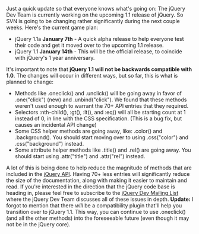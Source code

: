 Just a quick update so that everyone knows what's going on: The jQuery
Dev Team is currently working on the upcoming 1.1 release of jQuery. So
SVN is going to be changing rather significantly during the next couple
weeks. Here's the current game plan:

-   jQuery 1.1a **January 7th** - A quick alpha release to help everyone
    test their code and get it moved over to the upcoming 1.1 release.
-   jQuery 1.1 **January 14th** - This will be the official release, to
    coincide with jQuery's 1 year anniversary.

It's important to note that **jQuery 1.1 will not be backwards
compatible with 1.0**. The changes will occur in different ways, but so
far, this is what is planned to change:

-   Methods like .oneclick() and .unclick() will be going away in favor
    of .one("click") (new) and .unbind("click"). We found that these
    methods weren't used enough to warrant the 70+ API entries that they
    required.
-   Selectors :nth-child(), :gt(), :lt(), and :eq() will all be starting
    count at 1 instead of 0, in line with the CSS specification. (This
    is a bug fix, but causes an incidental API change)
-   Some CSS helper methods are going away, like: .color() and
    .background(). You should start moving over to using .css("color")
    and .css("background") instead.
-   Some attribute helper methods like .title() and .rel() are going
    away. You should start using .attr("title") and .attr("rel")
    instead.

A lot of this is being done to help reduce the magnitude of methods that
are included in the [jQuery API](http://jquery.com/api/). Having 70+
less entries will significantly reduce the size of the documentation,
along with making it easier to maintain and read. If you're interested
in the direction that the jQuery code base is heading in, please feel
free to subscribe to the [jQuery Dev Mailing
List](http://jquery.com/mailman/listinfo/dev_jquery.com) where the
jQuery Dev Team discusses all of these issues in depth. **Update:** I
forgot to mention that there *will* be a compatibility plugin that'll
help you transition over to jQuery 1.1. This way, you can continue to
use .oneclick() (and all the other methods) into the foreseeable future
(even though it may not be in the jQuery core).
